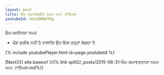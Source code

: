 ```yaml
---
layout: post
title: ਓਮ ਸਹਾਸਰਜੀਤੇ ਨਮਹ ੧੦੮ ਟਾਇਮਸ
youtubeId: HSoIBM0KYRg
---
```

 
 
 ਓਮ ਅਧੀਨਯਾ ਨਮਹ  
 
 -  ਕੌਣ ਗਰੀਬ ਨਹੀਂ ਹੈ ਹਾਲਾਂਕਿ ਉਹ ਇਸ ਤਰ੍ਹਾਂ ਲੱਗਦਾ ਹੈ 
 
  
 
  
 
 
 
 
 
 


{% include youtubePlayer.html id=page.youtubeId %}
 
[Next]({{ site.baseurl }}{% link  split2/_posts/2015-08-31-ਓਮ ਸਮਾਵਰਤਾਯਾ ਨਮਹ ੧੦੮ ਟਾਇਮਸ.md%})
 
